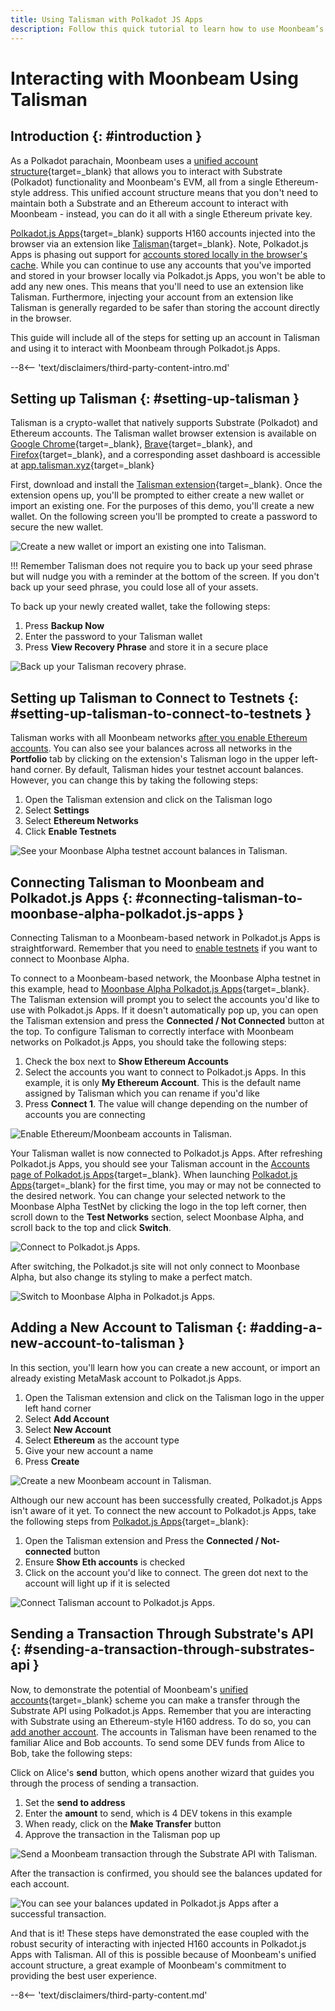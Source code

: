 ```yaml
---
title: Using Talisman with Polkadot JS Apps
description: Follow this quick tutorial to learn how to use Moonbeam’s Ethereum-standard H160 addresses and send transactions with Polkadot.js Apps and Talisman.
---
```


# Interacting with Moonbeam Using Talisman

## Introduction {: #introduction } 

As a Polkadot parachain, Moonbeam uses a [unified account structure](/learn/features/unified-accounts/){target=_blank} that allows you to interact with Substrate (Polkadot) functionality and Moonbeam's EVM, all from a single Ethereum-style address. This unified account structure means that you don't need to maintain both a Substrate and an Ethereum account to interact with Moonbeam - instead, you can do it all with a single Ethereum private key.

[Polkadot.js Apps](https://polkadot.js.org/apps/?rpc=wss://wss.api.moonbase.moonbeam.network%2Fpublic-ws#/accounts){target=_blank} supports H160 accounts injected into the browser via an extension like [Talisman](https://www.talisman.xyz/){target=_blank}. Note, Polkadot.js Apps is phasing out support for [accounts stored locally in the browser's cache](/tokens/connect/polkadotjs/). While you can continue to use any accounts that you've imported and stored in your browser locally via Polkadot.js Apps, you won't be able to add any new ones. This means that you'll need to use an extension like Talisman. Furthermore, injecting your account from an extension like Talisman is generally regarded to be safer than storing the account directly in the browser. 

This guide will include all of the steps for setting up an account in Talisman and using it to interact with Moonbeam through Polkadot.js Apps. 

--8<-- 'text/disclaimers/third-party-content-intro.md'

## Setting up Talisman {: #setting-up-talisman }

Talisman is a crypto-wallet that natively supports Substrate (Polkadot) and Ethereum accounts. The Talisman wallet browser extension is available on [Google Chrome](https://chrome.google.com/webstore/detail/talisman-polkadot-wallet/fijngjgcjhjmmpcmkeiomlglpeiijkld){target=_blank}, [Brave](https://chrome.google.com/webstore/detail/talisman-polkadot-wallet/fijngjgcjhjmmpcmkeiomlglpeiijkld){target=_blank}, and [Firefox](https://addons.mozilla.org/en-US/firefox/addon/talisman-wallet-extension/){target=_blank}, and a corresponding asset dashboard is accessible at [app.talisman.xyz](https://app.talisman.xyz/){target=_blank}

First, download and install the [Talisman extension](https://www.talisman.xyz/){target=_blank}. Once the extension opens up, you'll be prompted to either create a new wallet or import an existing one. For the purposes of this demo, you'll create a new wallet. On the following screen you'll be prompted to create a password to secure the new wallet.  

![Create a new wallet or import an existing one into Talisman.](/images/tokens/connect/talisman/talisman-1.png)

!!! Remember
    Talisman does not require you to back up your seed phrase but will nudge you with a reminder at the bottom of the screen. If you don't back up your seed phrase, you could lose all of your assets.

To back up your newly created wallet, take the following steps:

1. Press **Backup Now**
2. Enter the password to your Talisman wallet
3. Press **View Recovery Phrase** and store it in a secure place

![Back up your Talisman recovery phrase.](/images/tokens/connect/talisman/talisman-2.png)

## Setting up Talisman to Connect to Testnets {: #setting-up-talisman-to-connect-to-testnets } 

Talisman works with all Moonbeam networks [after you enable Ethereum accounts](#connecting-talisman-to-moonbase-alpha-polkadot.js-apps). You can also see your balances across all networks in the **Portfolio** tab by clicking on the extension's Talisman logo in the upper left-hand corner. By default, Talisman hides your testnet account balances. However, you can change this by taking the following steps: 

1. Open the Talisman extension and click on the Talisman logo
2. Select **Settings**
3. Select **Ethereum Networks**
4. Click **Enable Testnets**

![See your Moonbase Alpha testnet account balances in Talisman.](/images/tokens/connect/talisman/talisman-3.png)

## Connecting Talisman to Moonbeam and Polkadot.js Apps {: #connecting-talisman-to-moonbase-alpha-polkadot.js-apps }

Connecting Talisman to a Moonbeam-based network in Polkadot.js Apps is straightforward. Remember that you need to [enable testnets](#setting-up-talisman-to-connect-to-testnets) if you want to connect to Moonbase Alpha.

To connect to a Moonbeam-based network, the Moonbase Alpha testnet in this example, head to [Moonbase Alpha Polkadot.js Apps](https://polkadot.js.org/apps/?rpc=wss://wss.api.moonbase.moonbeam.network%2Fpublic-ws#/accounts){target=_blank}. The Talisman extension will prompt you to select the accounts you'd like to use with Polkadot.js Apps. If it doesn't automatically pop up, you can open the Talisman extension and press the **Connected / Not Connected** button at the top. To configure Talisman to correctly interface with Moonbeam networks on Polkadot.js Apps, you should take the following steps:

1. Check the box next to **Show Ethereum Accounts**
2. Select the accounts you want to connect to Polkadot.js Apps. In this example, it is only **My Ethereum Account**. This is the default name assigned by Talisman which you can rename if you'd like
3. Press **Connect 1**. The value will change depending on the number of accounts you are connecting

![Enable Ethereum/Moonbeam accounts in Talisman.](/images/tokens/connect/talisman/talisman-4.png)

Your Talisman wallet is now connected to Polkadot.js Apps. After refreshing Polkadot.js Apps, you should see your Talisman account in the [Accounts page of Polkadot.js Apps](https://polkadot.js.org/apps/?rpc=wss://wss.api.moonbase.moonbeam.network%2Fpublic-ws#/accounts){target=_blank}. When launching [Polkadot.js Apps](https://polkadot.js.org/apps/?rpc=wss://wss.api.moonbase.moonbeam.network%2Fpublic-ws#/accounts){target=_blank} for the first time, you may or may not be connected to the desired network. You can change your selected network to the Moonbase Alpha TestNet by clicking the logo in the top left corner, then scroll down to the **Test Networks** section, select Moonbase Alpha, and scroll back to the top and click **Switch**. 

![Connect to Polkadot.js Apps.](/images/tokens/connect/talisman/talisman-5.png)

After switching, the Polkadot.js site will not only connect to Moonbase Alpha, but also change its styling to make a perfect match.

![Switch to Moonbase Alpha in Polkadot.js Apps.](/images/tokens/connect/talisman/talisman-6.png)

## Adding a New Account to Talisman {: #adding-a-new-account-to-talisman } 

In this section, you'll learn how you can create a new account, or import an already existing MetaMask account to Polkadot.js Apps.

1. Open the Talisman extension and click on the Talisman logo in the upper left hand corner
2. Select **Add Account** 
3. Select **New Account**
4. Select **Ethereum** as the account type
5. Give your new account a name
6. Press **Create**

![Create a new Moonbeam account in Talisman.](/images/tokens/connect/talisman/talisman-7.png)

Although our new account has been successfully created, Polkadot.js Apps isn't aware of it yet. To connect the new account to Polkadot.js Apps, take the following steps from [Polkadot.js Apps](https://polkadot.js.org/apps/?rpc=wss://wss.api.moonbase.moonbeam.network%2Fpublic-ws#/accounts){target=_blank}: 

1. Open the Talisman extension and Press the **Connected / Not-connected** button
2. Ensure **Show Eth accounts** is checked 
3. Click on the account you'd like to connect. The green dot next to the account will light up if it is selected

![Connect Talisman account to Polkadot.js Apps.](/images/tokens/connect/talisman/talisman-8.png)

## Sending a Transaction Through Substrate's API {: #sending-a-transaction-through-substrates-api } 

Now, to demonstrate the potential of Moonbeam's [unified accounts](/learn/features/unified-accounts){target=_blank} scheme you can make a transfer through the Substrate API using Polkadot.js Apps. Remember that you are interacting with Substrate using an Ethereum-style H160 address. To do so, you can [add another account](#adding-a-new-account-to-talisman). The accounts in Talisman have been renamed to the familiar Alice and Bob accounts. To send some DEV funds from Alice to Bob, take the following steps:

Click on Alice's **send** button, which opens another wizard that guides you through the process of sending a transaction. 

1. Set the **send to address**
2. Enter the **amount** to send, which is 4 DEV tokens in this example
3. When ready, click on the **Make Transfer** button
4. Approve the transaction in the Talisman pop up

![Send a Moonbeam transaction through the Substrate API with Talisman.](/images/tokens/connect/talisman/talisman-9.png)

After the transaction is confirmed, you should see the balances updated for each account.

![You can see your balances updated in Polkadot.js Apps after a successful transaction.](/images/tokens/connect/talisman/talisman-10.png)

And that is it! These steps have demonstrated the ease coupled with the robust security of interacting with injected H160 accounts in Polkadot.js Apps with Talisman. All of this is possible because of Moonbeam's unified account structure, a great example of Moonbeam's commitment to providing the best user experience. 

--8<-- 'text/disclaimers/third-party-content.md'
